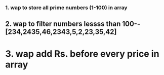### 1. wap to store all prime numbers (1-100) in array
## 2. wap to filter numbers lessss than 100--[234,2435,46,2343,5,2,23,35,42]
# 3. wap add Rs. before every price in array 